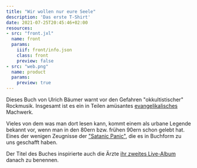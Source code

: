 ```yaml
---
title: "Wir wollen nur eure Seele"
description: 'Das erste T-Shirt'
date: 2021-07-25T20:45:46+02:00
resources:
- src: "front.jxl"
  name: front
  params:
    iiif: front/info.json
    class: front
    preview: false
- src: "web.png"
  name: product
  params:
    preview: true
---
```

Dieses Buch von Ulrich Bäumer warnt vor den Gefahren "okkultistischer" Rockmusik. Insgesamt ist es ein in Teilen amüsantes [evangelikalisches](https://de.wikipedia.org/wiki/Evangelikalismus) Machwerk.

Vieles von dem was man dort lesen kann, kommt einem als urbane Legende bekannt vor, wenn man in den 80ern bzw. frühen 90ern schon gelebt hat. Eines der wenigen Zeugnisse der ["Satanic Panic"](https://en.wikipedia.org/wiki/Satanic_panic), die es in Buchform zu uns geschafft haben.

Der Titel des Buches inspirierte auch die Ärzte [ihr zweites Live-Album](https://de.wikipedia.org/wiki/Wir_wollen_nur_deine_Seele) danach zu benennen.
